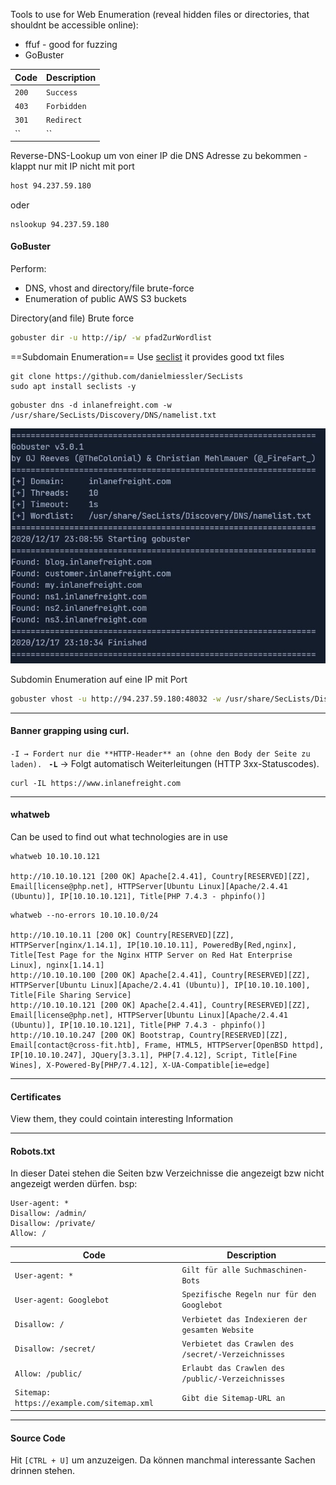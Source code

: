 Tools to use for Web Enumeration (reveal hidden files or directories, that shouldnt be accessible online):
- ffuf - good for fuzzing
- GoBuster

| Code  | Description |
| ----- | ----------- |
| `200` | `Success`   |
| `403` | `Forbidden` |
| `301` | `Redirect`  |
| ``    | ``          |
Reverse-DNS-Lookup um von einer IP die DNS Adresse zu bekommen - klappt nur mit IP nicht mit port
```bash
host 94.237.59.180
```
oder
```
nslookup 94.237.59.180
```

#### GoBuster

Perform:
- DNS, vhost and directory/file brute-force
- Enumeration of public AWS S3 buckets

Directory(and file) Brute force
```bash
gobuster dir -u http://ip/ -w pfadZurWordlist
```

==Subdomain Enumeration==
Use [seclist](https://github.com/danielmiessler/SecLists) it provides good txt files
```shell-session
git clone https://github.com/danielmiessler/SecLists
sudo apt install seclists -y
```

```shell
gobuster dns -d inlanefreight.com -w /usr/share/SecLists/Discovery/DNS/namelist.txt
```
![](CPTS/img/105f989aa9917b1b41b5d07668aa88ef_MD5.jpeg)

Subdomin Enumeration auf eine IP mit Port
```bash
gobuster vhost -u http://94.237.59.180:48032 -w /usr/share/SecLists/Discovery/DNS/namelist.txt

```
________________________________________________________________________

#### Banner grapping using curl. 
`-I → Fordert nur die **HTTP-Header** an (ohne den Body der Seite zu laden). `
**`-L`** → Folgt automatisch Weiterleitungen (HTTP 3xx-Statuscodes).
```shell
curl -IL https://www.inlanefreight.com
```

_____________________________________________________________________________________

#### whatweb
Can be used to find out what technologies are in use
```shell
whatweb 10.10.10.121

http://10.10.10.121 [200 OK] Apache[2.4.41], Country[RESERVED][ZZ], Email[license@php.net], HTTPServer[Ubuntu Linux][Apache/2.4.41 (Ubuntu)], IP[10.10.10.121], Title[PHP 7.4.3 - phpinfo()]
```

```shell-session
whatweb --no-errors 10.10.10.0/24

http://10.10.10.11 [200 OK] Country[RESERVED][ZZ], HTTPServer[nginx/1.14.1], IP[10.10.10.11], PoweredBy[Red,nginx], Title[Test Page for the Nginx HTTP Server on Red Hat Enterprise Linux], nginx[1.14.1]
http://10.10.10.100 [200 OK] Apache[2.4.41], Country[RESERVED][ZZ], HTTPServer[Ubuntu Linux][Apache/2.4.41 (Ubuntu)], IP[10.10.10.100], Title[File Sharing Service]
http://10.10.10.121 [200 OK] Apache[2.4.41], Country[RESERVED][ZZ], Email[license@php.net], HTTPServer[Ubuntu Linux][Apache/2.4.41 (Ubuntu)], IP[10.10.10.121], Title[PHP 7.4.3 - phpinfo()]
http://10.10.10.247 [200 OK] Bootstrap, Country[RESERVED][ZZ], Email[contact@cross-fit.htb], Frame, HTML5, HTTPServer[OpenBSD httpd], IP[10.10.10.247], JQuery[3.3.1], PHP[7.4.12], Script, Title[Fine Wines], X-Powered-By[PHP/7.4.12], X-UA-Compatible[ie=edge]
```

______________________

#### Certificates
View them, they could cointain interesting Information

___

#### Robots.txt
In dieser Datei stehen die Seiten bzw Verzeichnisse die angezeigt bzw nicht angezeigt werden dürfen.  bsp:
```
User-agent: *
Disallow: /admin/
Disallow: /private/
Allow: /
```

|Code|Description|
|---|---|
|`User-agent: *`|`Gilt für alle Suchmaschinen-Bots`|
|`User-agent: Googlebot`|`Spezifische Regeln nur für den Googlebot`|
|`Disallow: /`|`Verbietet das Indexieren der gesamten Website`|
|`Disallow: /secret/`|`Verbietet das Crawlen des /secret/-Verzeichnisses`|
|`Allow: /public/`|`Erlaubt das Crawlen des /public/-Verzeichnisses`|
|`Sitemap: https://example.com/sitemap.xml`|`Gibt die Sitemap-URL an`|

___

#### Source Code
Hit `[CTRL + U]` um anzuzeigen. Da können manchmal interessante Sachen drinnen stehen.


